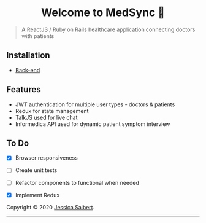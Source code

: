 <h1 align="center">Welcome to MedSync 👋</h1>

> A ReactJS / Ruby on Rails healthcare application connecting doctors with patients 

## Installation
- [Back-end](https://github.com/jessicasalbert/medsync-front)


## Features
- JWT authentication for multiple user types - doctors & patients
- Redux for state management
- TalkJS used for live chat
- Informedica API used for dynamic patient symptom interview


## To Do
- [x] Browser responsiveness
- [ ] Create unit tests
- [ ] Refactor components to functional when needed
- [X] Implement Redux


Copyright © 2020 [Jessica Salbert](https://github.com/jessicasalbert).<br />

***
